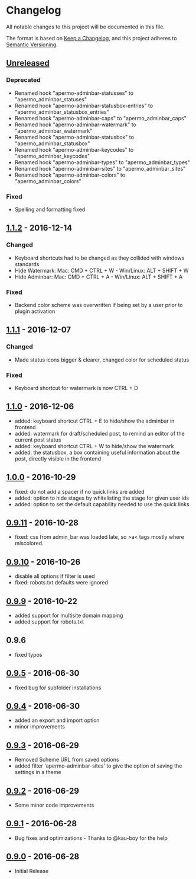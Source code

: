 # Changelog
All notable changes to this project will be documented in this file.

The format is based on [Keep a Changelog](https://keepachangelog.com/en/1.0.0/), and this project adheres
to [Semantic Versioning](https://semver.org/spec/v2.0.0.html).

## [Unreleased]
### Deprecated
- Renamed hook "apermo-adminbar-statusses" to "apermo_adminbar_statuses"
- Renamed hook "apermo-adminbar-statusbox-entries" to "apermo_adminbar_statusbox_entries"
- Renamed hook "apermo-adminbar-caps" to "apermo_adminbar_caps"
- Renamed hook "apermo-adminbar-watermark" to "apermo_adminbar_watermark"
- Renamed hook "apermo-adminbar-statusbox" to "apermo_adminbar_statusbox"
- Renamed hook "apermo-adminbar-keycodes" to "apermo_adminbar_keycodes"
- Renamed hook "apermo-adminbar-types" to "apermo_adminbar_types"
- Renamed hook "apermo-adminbar-sites" to "apermo_adminbar_sites"
- Renamed hook "apermo-adminbar-colors" to "apermo_adminbar_colors"

### Fixed
- Spelling and formatting fixed

## [1.1.2] - 2016-12-14
### Changed
- Keyboard shortcuts had to be changed as they collided with windows standards
- Hide Watermark: Mac: CMD + CTRL + W - Win/Linux: ALT + SHIFT + W
- Hide Adminbar: Mac: CMD + CTRL + A - Win/Linux: ALT + SHIFT + A

### Fixed
- Backend color scheme was overwritten if being set by a user prior to plugin activation

## [1.1.1] - 2016-12-07
### Changed
- Made status icons bigger & clearer, changed color for scheduled status

### Fixed
- Keyboard shortcut for watermark is now CTRL + D

## [1.1.0] - 2016-12-06
* added: keyboard shortcut CTRL + E to hide/show the adminbar in frontend
* added: watermark for draft/scheduled post, to remind an editor of the current post status
* added: keyboard shortcut CTRL + W to hide/show the watermark
* added: the statusbox, a box containing useful information about the post, directly visible in the frontend

## [1.0.0] - 2016-10-29
* fixed: do not add a spacer if no quick links are added
* added: option to hide stages by whitelisting the stage for given user ids
* added: option to set the default capability needed to use the quick links

## [0.9.11] - 2016-10-28
* fixed: css from admin_bar was loaded late, so &gt;a&lt; tags mostly where miscolored.

## [0.9.10] - 2016-10-26
* disable all options if filter is used
* fixed: robots.txt defaults were ignored

## [0.9.9] - 2016-10-22
* added support for multisite domain mapping
* added support for robots.txt

## 0.9.6
* fixed typos

## [0.9.5] - 2016-06-30
* fixed bug for subfolder installations

## [0.9.4] - 2016-06-30
* added an export and import option
* minor improvements

## [0.9.3] - 2016-06-29
* Removed Scheme URL from saved options
* added filter 'apermo-adminbar-sites' to give the option of saving the settings in a theme

## [0.9.2] - 2016-06-29
* Some minor code improvements

## [0.9.1] - 2016-06-28
* Bug fixes and optimizations - Thanks to @kau-boy for the help

## [0.9.0] - 2016-06-28
* Initial Release

[Unreleased]: https://github.com/apermo/apermo-adminbar/compare/v1.1.2...HEAD
[1.1.2]: https://github.com/apermo/apermo-adminbar/compare/v1.1.1...v1.1.2
[1.1.1]: https://github.com/apermo/apermo-adminbar/compare/v1.1.0...v1.1.1
[1.1.0]: https://github.com/apermo/apermo-adminbar/compare/v1.0.0...v1.1.0
[1.0.0]: https://github.com/apermo/apermo-adminbar/compare/v0.9.11...v1.0.0
[0.9.11]: https://github.com/apermo/apermo-adminbar/compare/v0.9.10...v0.9.11
[0.9.10]: https://github.com/apermo/apermo-adminbar/compare/v0.9.9...v0.9.10
[0.9.9]: https://github.com/apermo/apermo-adminbar/compare/v0.9.5...v0.9.9
[0.9.5]: https://github.com/apermo/apermo-adminbar/compare/v0.9.4...v0.9.5
[0.9.4]: https://github.com/apermo/apermo-adminbar/compare/v0.9.3...v0.9.4
[0.9.3]: https://github.com/apermo/apermo-adminbar/compare/v0.9.2...v0.9.3
[0.9.2]: https://github.com/apermo/apermo-adminbar/compare/v0.9.1...v0.9.2
[0.9.1]: https://github.com/apermo/apermo-adminbar/compare/v0.9.0...v0.9.1
[0.9.0]: https://github.com/apermo/apermo-adminbar/tree/v0.9.0
